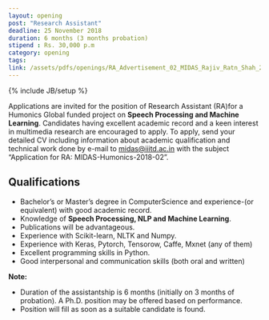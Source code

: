 ```yaml
---
layout: opening
post: "Research Assistant"
deadline: 25 November 2018
duration: 6 months (3 months probation)
stipend : Rs. 30,000 p.m
category: opening
tags: 
link: /assets/pdfs/openings/RA_Advertisement_02_MIDAS_Rajiv_Ratn_Shah_2018-11-14.pdf
---
```

{% include JB/setup %}

<!-- <img src="/assets/images/projects/code-switched-language.jpg" style='height: 100%; width: 100%; object-fit: contain'/> -->

Applications are invited for the position of Research Assistant (RA)for a Humonics Global funded  project on **Speech  Processing and  Machine  Learning**.  Candidates  having  excellent academic record and a keen interest in multimedia research are encouraged to apply. To  apply,  send  your  detailed  CV  including  information  about  academic  qualification and technical  work  done  by  e-mail  to midas@iiitd.ac.in with  the  subject  “Application  for RA: MIDAS-Humonics-2018-02”.

## Qualifications
- Bachelor’s or Master’s degree in ComputerScience and experience-(or equivalent) with good academic record.
- Knowledge of **Speech Processing, NLP and Machine Learning**.
- Publications will be advantageous.
- Experience with Scikit-learn, NLTK and Numpy.
- Experience with Keras, Pytorch, Tensorow, Caffe, Mxnet (any of them)
- Excellent programming skills in Python.
- Good interpersonal and communication skills (both oral and written)

**Note:** 
- Duration of the assistantship is 6 months (initially on 3 months of probation). A Ph.D. position may be offered based on performance.
- Position will fill as soon as a suitable candidate is found.
